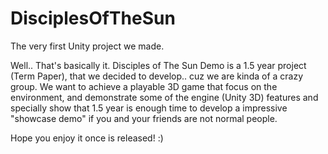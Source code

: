 # DisciplesOfTheSun
The very first Unity project we made.

Well.. That's basically it.
Disciples of The Sun Demo is a 1.5 year project (Term Paper), that we decided to develop.. cuz we are kinda of a crazy group.
We want to achieve a playable 3D game that focus on the environment, and demonstrate some of the engine (Unity 3D) features 
and specially show that 1.5 year is enough time to develop a impressive "showcase demo" if you and your friends are not normal people.

Hope you enjoy it once is released! :)
